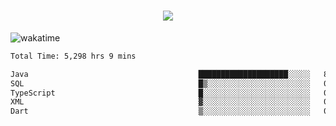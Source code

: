 <h1 align="center">
  <img src="https://readme-typing-svg.herokuapp.com/?font=Righteous&size=35&center=true&vCenter=true&width=500&height=70&duration=4000&lines=Hi!+%F0%9F%91%8B+I%27m+Ali%20Osman!;" />
</h1>


![wakatime](https://wakatime.com/share/@aliosmanoktar/3a8ffe71-6da4-4964-913b-2f09afbe53bf.svg?cache=none)
<!--START_SECTION:waka-->

```txt
Total Time: 5,298 hrs 9 mins

Java                                      ████████████████████░░░░░   80.44 %
SQL                                       █▒░░░░░░░░░░░░░░░░░░░░░░░   05.42 %
TypeScript                                █░░░░░░░░░░░░░░░░░░░░░░░░   04.49 %
XML                                       ▓░░░░░░░░░░░░░░░░░░░░░░░░   02.18 %
Dart                                      ▒░░░░░░░░░░░░░░░░░░░░░░░░   01.31 %
```

<!--END_SECTION:waka-->


